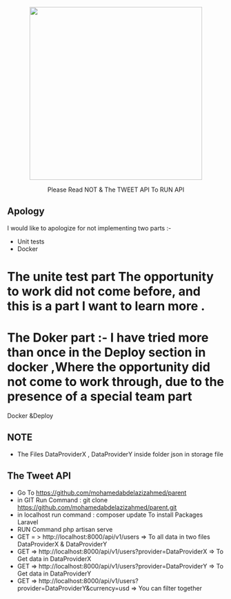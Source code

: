 <p align="center"><a href="https://laravel.com" target="_blank"><img src="https://raw.githubusercontent.com/laravel/art/master/logo-lockup/5%20SVG/2%20CMYK/1%20Full%20Color/laravel-logolockup-cmyk-red.svg" width="400"></a></p>

<p align="center">
Please Read NOT & The TWEET API To RUN API 
</p>

## Apology
I would like to apologize for not implementing two parts :- 
- Unit tests
- Docker  
# The unite test part The opportunity to work did not come before, and this is a part I want to learn more .
# The Doker part :- I have tried more than once in the Deploy section in docker ,Where the opportunity did not come to work through, due to the presence of a special team part 
Docker &Deploy

## NOTE
- The Files DataProviderX , DataProviderY  inside  folder json in storage  file 
## The Tweet API  
 - Go To   https://github.com/mohamedabdelazizahmed/parent
 -  in GIT  Run Command : git clone https://github.com/mohamedabdelazizahmed/parent.git
 -  in localhost run command : composer  update    To install Packages Laravel  
 -  RUN Command  php artisan serve 
 - GET  = > http://localhost:8000/api/v1/users =>  To all data in two files DataProviderX & DataProviderY
 - GET =>   http://localhost:8000/api/v1/users?provider=DataProviderX  => To Get data in DataProviderX 
 - GET =>   http://localhost:8000/api/v1/users?provider=DataProviderY  => To Get data in DataProviderY
 - GET =>   http://localhost:8000/api/v1/users?provider=DataProviderY&currency=usd  =>  You can filter together 

